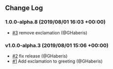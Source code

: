 ## Change Log

### 1.0.0-alpha.8 (2019/08/01 16:03 +00:00)
- [#3](https://github.com/ghaberis/haberisfy/pull/3) remove exclamation (@GHaberis)

### v1.0.0-alpha.3 (2019/08/01 15:06 +00:00)
- [#2](https://github.com/ghaberis/haberisfy/pull/2) fix release (@GHaberis)
- [#1](https://github.com/ghaberis/haberisfy/pull/1) Add exclamation to greeting (@GHaberis)